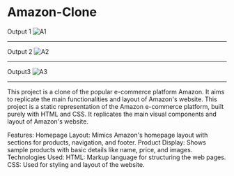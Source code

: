 # Amazon-Clone
Output 1
![A1](https://github.com/sonalimor-e/Amazon-Clone/assets/143059640/ae721975-f1c3-4cff-8582-546c0a7a6aea)

--------------------------------------------------------------------------------------------------------------------------------------------------------------------------
Output 2
![A2](https://github.com/sonalimor-e/Amazon-Clone/assets/143059640/f3374f43-8be8-4fc1-bf3b-852edd1ddf9a)




----------------------------------------------------------------------------------------------------------------------------------------------------------------------------------
Output3
![A3](https://github.com/sonalimor-e/Amazon-Clone/assets/143059640/8d6c1365-5ed8-42cd-88db-867912e7187e)
______________________________________________________________________________________________________________________________________________________________________________________

This project is a clone of the popular e-commerce platform Amazon. It aims to replicate the main functionalities and layout of Amazon's website.
This project is a static representation of the Amazon e-commerce platform, built purely with HTML and CSS. It replicates the main visual components and layout of Amazon's website.

Features:
Homepage Layout: Mimics Amazon's homepage layout with sections for products, navigation, and footer.
Product Display: Shows sample products with basic details like name, price, and images.
Technologies Used:
HTML: Markup language for structuring the web pages.
CSS: Used for styling and layout of the website.
